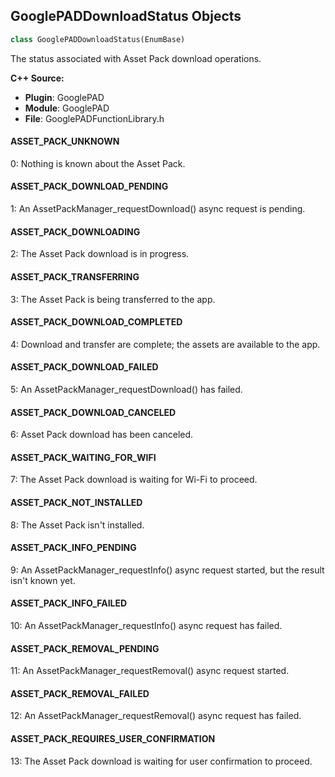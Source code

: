 ## GooglePADDownloadStatus Objects

```python
class GooglePADDownloadStatus(EnumBase)
```

The status associated with Asset Pack download operations.

**C++ Source:**

- **Plugin**: GooglePAD
- **Module**: GooglePAD
- **File**: GooglePADFunctionLibrary.h

<a id="unreal.GooglePADDownloadStatus.ASSET_PACK_UNKNOWN"></a>

#### ASSET_PACK_UNKNOWN

0: Nothing is known about the Asset Pack.

<a id="unreal.GooglePADDownloadStatus.ASSET_PACK_DOWNLOAD_PENDING"></a>

#### ASSET_PACK_DOWNLOAD_PENDING

1: An AssetPackManager_requestDownload() async request is pending.

<a id="unreal.GooglePADDownloadStatus.ASSET_PACK_DOWNLOADING"></a>

#### ASSET_PACK_DOWNLOADING

2: The Asset Pack download is in progress.

<a id="unreal.GooglePADDownloadStatus.ASSET_PACK_TRANSFERRING"></a>

#### ASSET_PACK_TRANSFERRING

3: The Asset Pack is being transferred to the app.

<a id="unreal.GooglePADDownloadStatus.ASSET_PACK_DOWNLOAD_COMPLETED"></a>

#### ASSET_PACK_DOWNLOAD_COMPLETED

4: Download and transfer are complete; the assets are available to the app.

<a id="unreal.GooglePADDownloadStatus.ASSET_PACK_DOWNLOAD_FAILED"></a>

#### ASSET_PACK_DOWNLOAD_FAILED

5: An AssetPackManager_requestDownload() has failed.

<a id="unreal.GooglePADDownloadStatus.ASSET_PACK_DOWNLOAD_CANCELED"></a>

#### ASSET_PACK_DOWNLOAD_CANCELED

6: Asset Pack download has been canceled.

<a id="unreal.GooglePADDownloadStatus.ASSET_PACK_WAITING_FOR_WIFI"></a>

#### ASSET_PACK_WAITING_FOR_WIFI

7: The Asset Pack download is waiting for Wi-Fi to proceed.

<a id="unreal.GooglePADDownloadStatus.ASSET_PACK_NOT_INSTALLED"></a>

#### ASSET_PACK_NOT_INSTALLED

8: The Asset Pack isn't installed.

<a id="unreal.GooglePADDownloadStatus.ASSET_PACK_INFO_PENDING"></a>

#### ASSET_PACK_INFO_PENDING

9: An AssetPackManager_requestInfo() async request started, but the result isn't known yet.

<a id="unreal.GooglePADDownloadStatus.ASSET_PACK_INFO_FAILED"></a>

#### ASSET_PACK_INFO_FAILED

10: An AssetPackManager_requestInfo() async request has failed.

<a id="unreal.GooglePADDownloadStatus.ASSET_PACK_REMOVAL_PENDING"></a>

#### ASSET_PACK_REMOVAL_PENDING

11: An AssetPackManager_requestRemoval() async request started.

<a id="unreal.GooglePADDownloadStatus.ASSET_PACK_REMOVAL_FAILED"></a>

#### ASSET_PACK_REMOVAL_FAILED

12: An AssetPackManager_requestRemoval() async request has failed.

<a id="unreal.GooglePADDownloadStatus.ASSET_PACK_REQUIRES_USER_CONFIRMATION"></a>

#### ASSET_PACK_REQUIRES_USER_CONFIRMATION

13: The Asset Pack download is waiting for user confirmation to proceed.

<a id="unreal.GooglePADStorageMethod"></a>